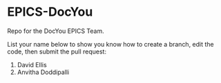 # EPICS-DocYou
Repo for the DocYou EPICS Team.

List your name below to show you know how to create a branch, edit the code, then submit the pull request:
1. David Ellis
2. Anvitha Doddipalli
